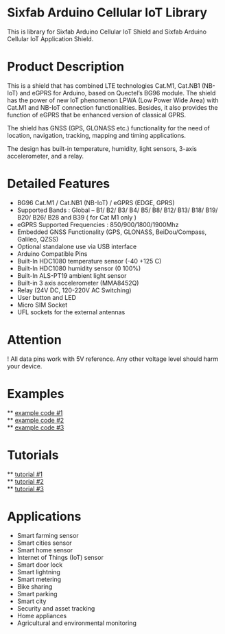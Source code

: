# Sixfab Arduino Cellular IoT Library 
This is library for Sixfab Arduino Cellular IoT Shield and Sixfab Arduino Cellular IoT Application Shield.

# Product Description
This is a shield that has combined LTE technologies Cat.M1, Cat.NB1 (NB-IoT) and eGPRS for Arduino, based on Quectel’s BG96 module. The shield has the power of new IoT phenomenon LPWA (Low Power Wide Area) with Cat.M1 and NB-IoT connection functionalities. Besides, it also provides the function of eGPRS that be enhanced version of classical GPRS.

The shield has GNSS (GPS, GLONASS etc.) functionality for the need of location, navigation, tracking, mapping and timing applications.

The design has built-in temperature, humidity, light sensors, 3-axis accelerometer, and a relay.

# Detailed Features
* BG96 Cat.M1 / Cat.NB1 (NB-IoT) / eGPRS (EDGE, GPRS)
* Supported Bands : Global – B1/ B2/ B3/ B4/ B5/ B8/ B12/ B13/ B18/ B19/ B20/ B26/ B28 and B39 ( for Cat M1 only )
* eGPRS Supported Frequencies : 850/900/1800/1900Mhz
* Embedded GNSS Functionality (GPS, GLONASS, BeiDou/Compass, Galileo, QZSS)
* Optional standalone use via USB interface
* Arduino Compatible Pins
* Built-In HDC1080 temperature sensor (-40 +125 C)
* Built-In HDC1080 humidity sensor (0 100%)
* Built-In ALS-PT19 ambient light sensor
* Built-in 3 axis accelerometer (MMA8452Q)
* Relay (24V DC, 120-220V AC Switching)
* User button and LED
* Micro SIM Socket
* UFL sockets for the external antennas

# Attention
! All data pins work with 5V reference. Any other voltage level should harm your device.

# Examples
** [example code #1](www.github.com/blabla)  
** [example code #2](www.github.com/blabla)  
** [example code #3](www.github.com/blabla)  
# Tutorials 

** [tutorial #1](http://sixfab.com/blabla)  
** [tutorial #2](http://sixfab.com/blabla)  
** [tutorial #3](http://sixfab.com/blabla)  

# Applications
* Smart farming sensor
* Smart cities sensor
* Smart home sensor
* Internet of Things (IoT) sensor
* Smart door lock
* Smart lightning
* Smart metering
* Bike sharing
* Smart parking
* Smart city
* Security and asset tracking
* Home appliances
* Agricultural and environmental monitoring
